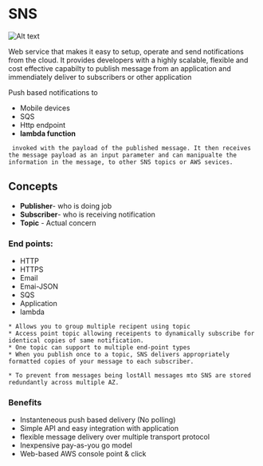 # SNS

![Alt text](http://docs.aws.amazon.com/sns/latest/dg/images/sns-mobile-direct.png "SNS Service")

Web service that makes it easy to setup, operate and send notifications from the cloud. It provides developers with a highly scalable, flexible and cost effective capabilty to publish message from an application and immendiately deliver to subscribers or other application

Push based notifications to
* Mobile devices
* SQS
* Http endpoint
* **lambda function**

```
 invoked with the payload of the published message. It then receives the message payload as an input parameter and can manipualte the information in the message, to other SNS topics or AWS sevices. 
 ```


## Concepts

* **Publisher**- who is doing job
* **Subscriber**- who is receiving notification
* **Topic** - Actual concern

### End points:

* HTTP 
* HTTPS
* Email
* Emai-JSON
* SQS
* Application
* lambda

```
* Allows you to group multiple recipent using topic
* Access point topic allowing receipents to dynamically subscribe for identical copies of same notification.
* One topic can support to multiple end-point types
* When you publish once to a topic, SNS delivers appropriately formatted copies of your message to each subscriber.

* To prevent from messages being lostAll messages mto SNS are stored redundantly across multiple AZ.
```
### Benefits
* Instanteneous push based delivery (No polling)
* Simple API and easy integration with application
* flexible message delivery over multiple transport protocol
* Inexpensive pay-as-you go model
* Web-based AWS console point & click

 
